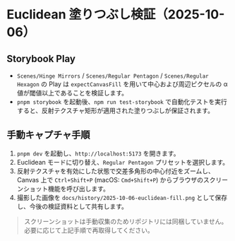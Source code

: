 # Euclidean 塗りつぶし検証（2025-10-06）

## Storybook Play
- `Scenes/Hinge Mirrors` / `Scenes/Regular Pentagon` / `Scenes/Regular Hexagon` の Play は `expectCanvasFill` を用いて中心および周辺ピクセルの α 値が閾値以上であることを検証します。
- `pnpm storybook` を起動後、`npm run test-storybook` で自動化テストを実行すると、反射テクスチャ矩形が適用された塗りつぶしが保証されます。

## 手動キャプチャ手順
1. `pnpm dev` を起動し、`http://localhost:5173` を開きます。
2. Euclidean モードに切り替え、`Regular Pentagon` プリセットを選択します。
3. 反射テクスチャを有効にした状態で交差多角形の中心付近をズームし、Canvas 上で `Ctrl+Shift+P` (macOS: `Cmd+Shift+P`) からブラウザのスクリーンショット機能を呼び出します。
4. 撮影した画像を `docs/history/2025-10-06-euclidean-fill.png` として保存し、今後の検証資料として共有します。

> スクリーンショットは手動収集のためリポジトリには同梱していません。必要に応じて上記手順で再取得してください。
